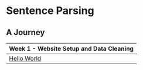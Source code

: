 # Sentence Parsing
## A Journey

| Week 1 - Website Setup and Data Cleaning  |
|-------------------------------------------|
| [Hello World](/resourses/helloworld.html) |
